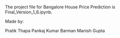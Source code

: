 The project file for Bangalore House Price Prediction is Final_Version_1_6.ipynb. 

Made by:

Pratik Thapa
Pankaj Kumar Barman
Manish Gupta
